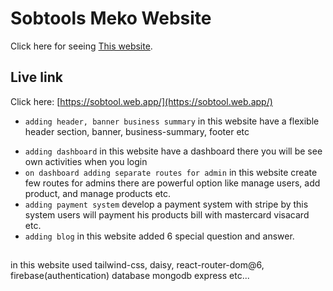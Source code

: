 # Sobtools Meko Website

Click here for seeing [This website](https://sobtool.web.app/).

## Live link

Click here: [https://sobtool.web.app/](https://sobtool.web.app/)


* `adding header, banner business summary`
in this website have a flexible header section, banner, business-summary, footer etc
- `adding dashboard`
in this website have a dashboard there you will be see own activities when you login
- `on dashboard adding separate routes for admin`
in this website create few routes for admins there are powerful option like manage users, add product, and manage products etc.
- `adding payment system`
develop a payment system with stripe by this system users will payment his products bill with mastercard visacard etc.
- `adding blog`
in this website added 6 special question and answer.

##
in this website used tailwind-css, daisy, react-router-dom@6, firebase(authentication) database mongodb express etc...
